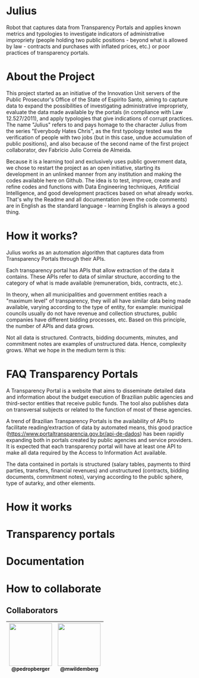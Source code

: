 # Julius

Robot that captures data from Transparency Portals and applies known metrics and typologies to investigate indicators of administrative impropriety (people holding two public positions - beyond what is allowed by law - contracts and purchases with inflated prices, etc.) or poor practices of transparency portals.

# About the Project

This project started as an initiative of the Innovation Unit servers of the Public Prosecutor's Office of the State of Espírito Santo, aiming to capture data to expand the possibilities of investigating administrative impropriety, evaluate the data made available by the portals (in compliance with Law 12.527/2011), and apply typologies that give indications of corrupt practices. The name "Julius" refers to and pays homage to the character Julius from the series "Everybody Hates Chris", as the first typology tested was the verification of people with two jobs (but in this case, undue accumulation of public positions), and also because of the second name of the first project collaborator, dev Fabrício Julio Correia de Almeida.

Because it is a learning tool and exclusively uses public government data, we chose to restart the project as an open initiative, starting its development in an unlinked manner from any institution and making the codes available here on Github. The idea is to test, improve, create and refine codes and functions with Data Engineering techniques, Artificial Intelligence, and good development practices based on what already works. That's why the Readme and all documentation (even the code comments) are in English as the standard language - learning English is always a good thing.

# How it works?

Julius works as an automation algorithm that captures data from Transparency Portals through their APIs.

Each transparency portal has APIs that allow extraction of the data it contains. These APIs refer to data of similar structure, according to the category of what is made available (remuneration, bids, contracts, etc.).

In theory, when all municipalities and government entities reach a "maximum level" of transparency, they will all have similar data being made available, varying according to the type of entity, for example: municipal councils usually do not have revenue and collection structures, public companies have different bidding processes, etc. Based on this principle, the number of APIs and data grows.

Not all data is structured. Contracts, bidding documents, minutes, and commitment notes are examples of unstructured data. Hence, complexity grows. What we hope in the medium term is this:

# FAQ Transparency Portals

A Transparency Portal is a website that aims to disseminate detailed data and information about the budget execution of Brazilian public agencies and third-sector entities that receive public funds. The tool also publishes data on transversal subjects or related to the function of most of these agencies.

A trend of Brazilian Transparency Portals is the availability of APIs to facilitate reading/extraction of data by automated means, this good practice (https://www.portaltransparencia.gov.br/api-de-dados) has been rapidly expanding both in portals created by public agencies and service providers. It is expected that each transparency portal will have at least one API to make all data required by the Access to Information Act available.

The data contained in portals is structured (salary tables, payments to third parties, transfers, financial revenues) and unstructured (contracts, bidding documents, commitment notes), varying according to the public sphere, type of autarky, and other elements.

# How it works

# Transparency portals

# Documentation

# How to collaborate

## Collaborators

| [<img src="https://github.com/pedropberger.png?size=115" width=115><br><sub>@pedropberger</sub>](https://github.com/pedropberger) | [<img src="https://github.com/mwildemberg.png?size=115" width=115><br><sub>@mwildemberg</sub>](https://github.com/mwildemberg) |
| :---: | :---: |
